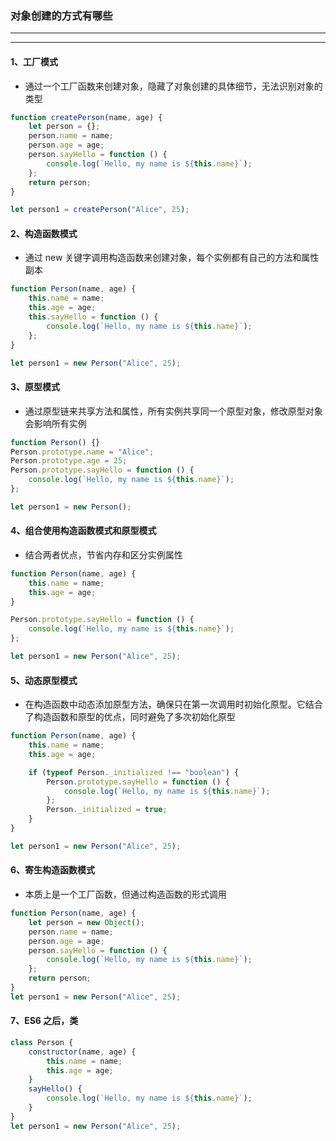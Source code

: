 
### 对象创建的方式有哪些

---
---

#### 1、工厂模式
  - 通过一个工厂函数来创建对象，隐藏了对象创建的具体细节，无法识别对象的类型
```js
function createPerson(name, age) {
    let person = {};
    person.name = name;
    person.age = age;
    person.sayHello = function () {
        console.log(`Hello, my name is ${this.name}`);
    };
    return person;
}

let person1 = createPerson("Alice", 25);
```
#### 2、构造函数模式
- 通过 new 关键字调用构造函数来创建对象，每个实例都有自己的方法和属性副本
```js
function Person(name, age) {
    this.name = name;
    this.age = age;
    this.sayHello = function () {
        console.log(`Hello, my name is ${this.name}`);
    };
}

let person1 = new Person("Alice", 25);
```

#### 3、原型模式
- 通过原型链来共享方法和属性，所有实例共享同一个原型对象，修改原型对象会影响所有实例
```js
function Person() {}
Person.prototype.name = "Alice";
Person.prototype.age = 25;
Person.prototype.sayHello = function () {
    console.log(`Hello, my name is ${this.name}`);
};

let person1 = new Person();
```
#### 4、组合使用构造函数模式和原型模式
- 结合两者优点，节省内存和区分实例属性
```js
function Person(name, age) {
    this.name = name;
    this.age = age;
}

Person.prototype.sayHello = function () {
    console.log(`Hello, my name is ${this.name}`);
};

let person1 = new Person("Alice", 25);
```

#### 5、动态原型模式
- 在构造函数中动态添加原型方法，确保只在第一次调用时初始化原型。它结合了构造函数和原型的优点，同时避免了多次初始化原型
```js
function Person(name, age) {
    this.name = name;
    this.age = age;

    if (typeof Person._initialized !== "boolean") {
        Person.prototype.sayHello = function () {
            console.log(`Hello, my name is ${this.name}`);
        };
        Person._initialized = true;
    }
}

let person1 = new Person("Alice", 25);
```

#### 6、寄生构造函数模式
- 本质上是一个工厂函数，但通过构造函数的形式调用
```js
function Person(name, age) {
    let person = new Object();
    person.name = name;
    person.age = age;
    person.sayHello = function () {
        console.log(`Hello, my name is ${this.name}`);
    };
    return person;
}
let person1 = new Person("Alice", 25);
```

#### 7、ES6 之后，类

```js
class Person {
    constructor(name, age) {
        this.name = name;
        this.age = age;
    }
    sayHello() {
        console.log(`Hello, my name is ${this.name}`);
    }
}
let person1 = new Person("Alice", 25);
```


